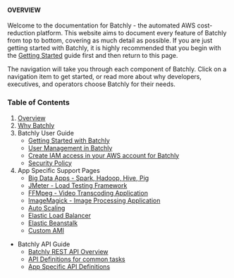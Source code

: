 #### OVERVIEW

Welcome to the documentation for Batchly - the automated AWS cost-reduction platform. This website aims to document every feature of Batchly from top to bottom, covering as much detail as possible. If you are just getting started with Batchly, it is highly recommended that you begin with the [Getting Started](user-guide/user-management.md) guide first and then return to this page.

The navigation will take you through each component of Batchly. Click on a navigation item to get started, or read more about why developers, executives, and operators choose Batchly for their needs.

### Table of Contents
1. [Overview](index.md)
2. [Why Batchly](whybatchly.md)
3. Batchly User Guide
    - [Getting Started with Batchly](user-guide/getting-started.md)
    - [User Management in Batchly](user-guide/user-management.md)
    - [Create IAM access in your AWS account for Batchly](user-guide/iam-access.md)
    - [Security Policy](user-guide/security-policy.md)
6. App Specific Support Pages
    - [Big Data Apps - Spark, Hadoop, Hive, Pig](app-pages/spark.md)
    - [JMeter - Load Testing Framework](app-pages/jmeter.md)
    - [FFMpeg - Video Transcoding Application](app-pages/ffmpeg.md)
    - [ImageMagick - Image Processing Application](app-pages/imagemagick.md)
    - [Auto Scaling](app-pages/autoscaling.md) 
    - [Elastic Load Balancer](app-pages/elasticloadbalancer.md)
    - [Elastic Beanstalk](app-pages/elasticbeanstalk.md)
    - [Custom AMI](app-pages/customami.md)
* Batchly API Guide
    - [Batchly REST API Overview](api/overview.md)
    - [API Definitions for common tasks](api/definition.md)
    - [App Specific API Definitions](api/app-api.md)
